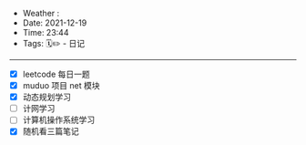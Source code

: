 - Weather : 
- Date: 2021-12-19
- Time:  23:44
- Tags:  🗓✏ - 日记

---


- [x] leetcode 每日一题
- [x] muduo 项目 net 模块
- [x] 动态规划学习
- [ ] 计网学习
- [ ] 计算机操作系统学习
- [x] 随机看三篇笔记